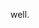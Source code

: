<link rel="stylesheet" href="https://github.com/novaxiophi/securityplusTraining.githubpages.io/blob/master/todo/styles.css">

well.